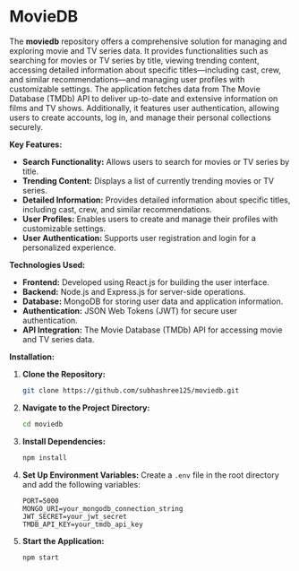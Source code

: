 # MovieDB

The **moviedb** repository offers a comprehensive solution for managing and exploring movie and TV series data. It provides functionalities such as searching for movies or TV series by title, viewing trending content, accessing detailed information about specific titles—including cast, crew, and similar recommendations—and managing user profiles with customizable settings. The application fetches data from The Movie Database (TMDb) API to deliver up-to-date and extensive information on films and TV shows. Additionally, it features user authentication, allowing users to create accounts, log in, and manage their personal collections securely.

**Key Features:**

- **Search Functionality:** Allows users to search for movies or TV series by title.
- **Trending Content:** Displays a list of currently trending movies or TV series.
- **Detailed Information:** Provides detailed information about specific titles, including cast, crew, and similar recommendations.
- **User Profiles:** Enables users to create and manage their profiles with customizable settings.
- **User Authentication:** Supports user registration and login for a personalized experience.

**Technologies Used:**

- **Frontend:** Developed using React.js for building the user interface.
- **Backend:** Node.js and Express.js for server-side operations.
- **Database:** MongoDB for storing user data and application information.
- **Authentication:** JSON Web Tokens (JWT) for secure user authentication.
- **API Integration:** The Movie Database (TMDb) API for accessing movie and TV series data.

**Installation:**

1. **Clone the Repository:**
   ```bash
   git clone https://github.com/subhashree125/moviedb.git
   ```

2. **Navigate to the Project Directory:**
   ```bash
   cd moviedb
   ```

3. **Install Dependencies:**
   ```bash
   npm install
   ```

4. **Set Up Environment Variables:**
   Create a `.env` file in the root directory and add the following variables:
   ```
   PORT=5000
   MONGO_URI=your_mongodb_connection_string
   JWT_SECRET=your_jwt_secret
   TMDB_API_KEY=your_tmdb_api_key
   ```

5. **Start the Application:**
   ```bash
   npm start
   ``` 
